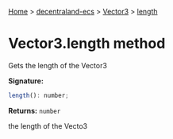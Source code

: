 [Home](./index) &gt; [decentraland-ecs](./decentraland-ecs.md) &gt; [Vector3](./decentraland-ecs.vector3.md) &gt; [length](./decentraland-ecs.vector3.length.md)

# Vector3.length method

Gets the length of the Vector3

**Signature:**
```javascript
length(): number;
```
**Returns:** `number`

the length of the Vecto3
